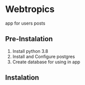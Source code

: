 # Webtropics

app for users posts

## Pre-Instalation

1. Install python 3.8
2. Install and Configure postgres
3. Create database for using in app

## Instalation